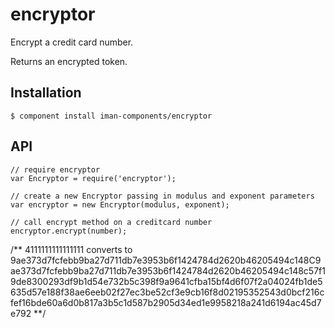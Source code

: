 
# encryptor

  Encrypt a credit card number.

  Returns an encrypted token.

## Installation

    $ component install iman-components/encryptor

## API

	// require encryptor
	var Encryptor = require('encryptor');

	// create a new Encryptor passing in modulus and exponent parameters
	var encryptor = new Encryptor(modulus, exponent);

	// call encrypt method on a creditcard number
	encryptor.encrypt(number);

  /**
    4111111111111111
    converts to
    9ae373d7fcfebb9ba27d711db7e3953b6f1424784d2620b46205494c148C9ae373d7fcfebb9ba27d711db7e3953b6f1424784d2620b46205494c148c57f19de8300293df9b1d54e732b5c398f9a9641cfba15bf4d6f07f2a04024fb1de5635d57e188f38ae6eeb02f27ec3be52cf3e9cb16f8d02195352543d0bcf216cfef16bde60a6d0b817a3b5c1d587b2905d34ed1e9958218a241d6194ac45d7e792
  **/
